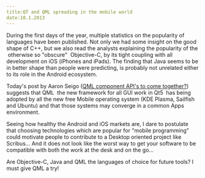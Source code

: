 ```yaml
---
title:QT and QML spreading in the mobile world
date:10.1.2013
---
```

During the first days of the year, multiple statistics on the popularity of languages have been published. Not only we had some insight on the good shape of C++, but we also read the analysts explaining the popularity of the ­ otherwise so "obscure" ­ Objective-C, by its tight coupling with all development on iOS (iPhones and iPads). The finding that Java seems to be in better shape than people were predicting, is probably not unrelated either to its role in the Android ecosystem.

Today's post by Aaron Seigo ([QML component API's to come together?](http://aseigo.blogspot.ch/2013/01/qml-component-apis-to-come-together.html)) suggests that QML ­ the new framework for all GUI work in Qt5 ­ has being adopted by all the new free Mobile operating system (KDE Plasma, Sailfish and Ubuntu) and that those systems may converge in a common Apps environment.

Seeing how healthy the Android and iOS markets are, I dare to postulate that choosing technologies which are popular for "mobile programming" could motivate people to contribute to a Desktop oriented project like Scribus... And it does not look like the worst way to get your software to be compatible with both the work at the desk and on the go...

Are Objective-C, Java and QML the languages of choice for future  tools? I must give QML a try!

